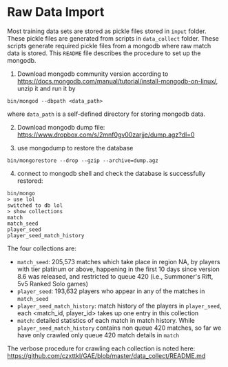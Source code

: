 # Raw Data Import

Most training data sets are stored as pickle files stored in `input` folder. 
These pickle files are generated from scripts in `data_collect` folder. 
These scripts generate required pickle files from a mongodb where raw match data is stored.
This `README` file describes the procedure to set up the mongodb.

1. Download mongodb community version according to https://docs.mongodb.com/manual/tutorial/install-mongodb-on-linux/, 
unzip it and run it by 
```
bin/mongod --dbpath <data_path>
```
where `data_path` is a self-defined directory for storing mongodb data.

2. Download mongodb dump file: https://www.dropbox.com/s/2mnf0gv00zarjje/dump.agz?dl=0 

3. use mongodump to restore the database
```
bin/mongorestore --drop --gzip --archive=dump.agz
```

4. connect to mongodb shell and check the database is successfully restored:
```
bin/mongo
> use lol
switched to db lol
> show collections
match
match_seed
player_seed
player_seed_match_history
```

The four collections are:
* `match_seed`: 205,573 matches which take place in region NA, by players with tier platinum or above, happening in the first 10 days since version 8.6 was released, and restricted to queue 420 (i.e., Summoner's Rift, 5v5 Ranked Solo games)
* `player_seed`: 193,632 players who appear in any of the matches in `match_seed`
* `player_seed_match_history`: match history of the players in `player_seed`, each <match_id, player_id> takes up one entry in this collection
* `match`: detailed statistics of each match in match history. While `player_seed_match_history` contains non queue 420 matches, so far we have only crawled only queue 420 match details in `match`

The verbose procedure for crawling each collection is noted here: https://github.com/czxttkl/GAE/blob/master/data_collect/README.md  


 

 
